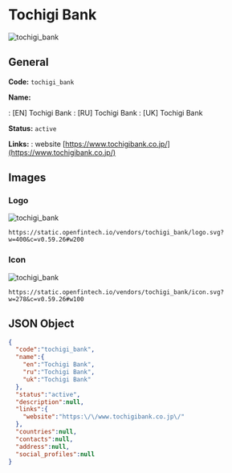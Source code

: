 
# Tochigi Bank 
![tochigi_bank](https://static.openfintech.io/vendors/tochigi_bank/logo.svg?w=400&c=v0.59.26#w200)  

## General 
 
**Code:** `tochigi_bank` 
 
**Name:** 
 
:	[EN] Tochigi Bank 
:	[RU] Tochigi Bank 
:	[UK] Tochigi Bank 
 
**Status:** `active` 
 
**Links:** 
: website [https://www.tochigibank.co.jp/](https://www.tochigibank.co.jp/) 
 

## Images 

### Logo 
 
![tochigi_bank](https://static.openfintech.io/vendors/tochigi_bank/logo.svg?w=400&c=v0.59.26#w200)  

```
https://static.openfintech.io/vendors/tochigi_bank/logo.svg?w=400&c=v0.59.26#w200
```  

### Icon 
 
![tochigi_bank](https://static.openfintech.io/vendors/tochigi_bank/icon.svg?w=278&c=v0.59.26#w100)  

```
https://static.openfintech.io/vendors/tochigi_bank/icon.svg?w=278&c=v0.59.26#w100
```  

## JSON Object 

```json
{
  "code":"tochigi_bank",
  "name":{
    "en":"Tochigi Bank",
    "ru":"Tochigi Bank",
    "uk":"Tochigi Bank"
  },
  "status":"active",
  "description":null,
  "links":{
    "website":"https:\/\/www.tochigibank.co.jp\/"
  },
  "countries":null,
  "contacts":null,
  "address":null,
  "social_profiles":null
}
```  
